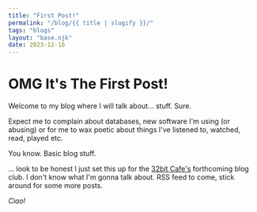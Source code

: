 ```yaml
---
title: "First Post!"
permalink: "/blog/{{ title | slugify }}/"
tags: "blogs"
layout: "base.njk"
date: 2023-12-16
---
```


# OMG It's The First Post! 

<!-- excerpt -->

Welcome to my blog where I will talk about... stuff. Sure.

Expect me to complain about databases, new software I'm using (or abusing) or for me to wax poetic about things I've listened to, watched, read, played etc.

You know. Basic blog stuff.

... look to be honest I just set this up for the [32bit Cafe's](https://32bit.cafe/) forthcoming blog club. I don't know what I'm gonna talk about. RSS feed to come, stick around for some more posts.

*Ciao!*